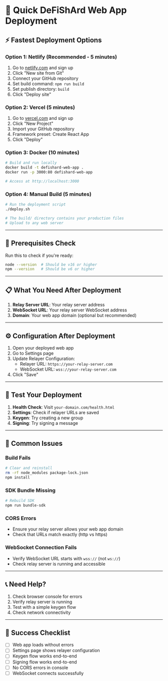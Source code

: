# 🚀 Quick DeFiShArd Web App Deployment

## ⚡ Fastest Deployment Options

### Option 1: Netlify (Recommended - 5 minutes)
1. Go to [netlify.com](https://netlify.com) and sign up
2. Click "New site from Git"
3. Connect your GitHub repository
4. Set build command: `npm run build`
5. Set publish directory: `build`
6. Click "Deploy site"

### Option 2: Vercel (5 minutes)
1. Go to [vercel.com](https://vercel.com) and sign up
2. Click "New Project"
3. Import your GitHub repository
4. Framework preset: Create React App
5. Click "Deploy"

### Option 3: Docker (10 minutes)
```bash
# Build and run locally
docker build -t defishard-web-app .
docker run -p 3000:80 defishard-web-app

# Access at http://localhost:3000
```

### Option 4: Manual Build (5 minutes)
```bash
# Run the deployment script
./deploy.sh

# The build/ directory contains your production files
# Upload to any web server
```

---

## 🔧 Prerequisites Check

Run this to check if you're ready:
```bash
node --version  # Should be v16 or higher
npm --version   # Should be v6 or higher
```

---

## 📋 What You Need After Deployment

1. **Relay Server URL**: Your relay server address
2. **WebSocket URL**: Your relay server WebSocket address
3. **Domain**: Your web app domain (optional but recommended)

---

## ⚙️ Configuration After Deployment

1. Open your deployed web app
2. Go to Settings page
3. Update Relayer Configuration:
   - Relayer URL: `https://your-relay-server.com`
   - WebSocket URL: `wss://your-relay-server.com`
4. Click "Save"

---

## 🧪 Test Your Deployment

1. **Health Check**: Visit `your-domain.com/health.html`
2. **Settings**: Check if relayer URLs are saved
3. **Keygen**: Try creating a new group
4. **Signing**: Try signing a message

---

## 🚨 Common Issues

### Build Fails
```bash
# Clear and reinstall
rm -rf node_modules package-lock.json
npm install
```

### SDK Bundle Missing
```bash
# Rebuild SDK
npm run bundle-sdk
```

### CORS Errors
- Ensure your relay server allows your web app domain
- Check that URLs match exactly (http vs https)

### WebSocket Connection Fails
- Verify WebSocket URL starts with `wss://` (not `ws://`)
- Check relay server is running and accessible

---

## 📞 Need Help?

1. Check browser console for errors
2. Verify relay server is running
3. Test with a simple keygen flow
4. Check network connectivity

---

## 🎯 Success Checklist

- [ ] Web app loads without errors
- [ ] Settings page shows relayer configuration
- [ ] Keygen flow works end-to-end
- [ ] Signing flow works end-to-end
- [ ] No CORS errors in console
- [ ] WebSocket connects successfully
